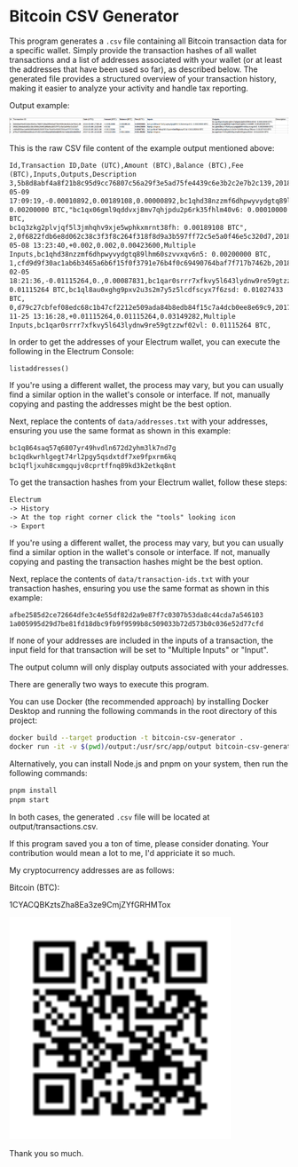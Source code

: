 # Bitcoin CSV Generator

This program generates a `.csv` file containing all Bitcoin transaction data for a specific wallet. Simply provide the transaction hashes of all wallet transactions and a list of addresses associated with your wallet (or at least the addresses that have been used so far), as described below. The generated file provides a structured overview of your transaction history, making it easier to analyze your activity and handle tax reporting.

Output example:

![Example CSV](assets/example-csv.png)

This is the raw CSV file content of the example output mentioned above:

```
Id,Transaction ID,Date (UTC),Amount (BTC),Balance (BTC),Fee (BTC),Inputs,Outputs,Description
3,5b8d8abf4a8f21b8c95d9cc76807c56a29f3e5ad75fe4439c6e3b2c2e7b2c139,2018-05-09 17:09:19,-0.00010892,0.00189108,0.00000892,bc1qhd38nzzmf6dhpwyvydgtq89lhm60szvvxqv6n5: 0.00200000 BTC,"bc1qx06gml9qddvxj8mv7qhjpdu2p6rk35fhlm40v6: 0.00010000 BTC,
bc1q3zkg2plvjqf5l3jmhqhv9xje5wphkxmrnt38fh: 0.00189108 BTC",
2,0f6822fdb6e8d062c38c3f3f8c264f318f8d9a3b597ff72c5e5a0f46e5c320d7,2018-05-08 13:23:40,+0.002,0.002,0.00423600,Multiple Inputs,bc1qhd38nzzmf6dhpwyvydgtq89lhm60szvvxqv6n5: 0.00200000 BTC,
1,cfd9d9f30ac1ab6b3465a6b6f15f0f3791e76b4f0c69490764baf7f717b7462b,2018-02-05 18:21:36,-0.01115264,0.,0.00087831,bc1qar0srrr7xfkvy5l643lydnw9re59gtzzwf02vl: 0.01115264 BTC,bc1ql8au0xghg9pxv2u3s2m7y5z5lcdfscyx7f6zsd: 0.01027433 BTC,
0,d79c27cbfef08edc68c1b47cf2212e509ada84b8edb84f15c7a4dcb0ee8e69c9,2017-11-25 13:16:28,+0.01115264,0.01115264,0.03149282,Multiple Inputs,bc1qar0srrr7xfkvy5l643lydnw9re59gtzzwf02vl: 0.01115264 BTC,
```

In order to get the addresses of your Electrum wallet, you can execute the following in the Electrum Console:

```
listaddresses()
```

If you're using a different wallet, the process may vary, but you can usually find a similar option in the wallet's console or interface. If not, manually copying and pasting the addresses might be the best option.

Next, replace the contents of `data/addresses.txt` with your addresses, ensuring you use the same format as shown in this example:

```
bc1q864saq57q6807yr49hvdln672d2yhm3lk7nd7g
bc1qdkwrhlgegt74rl2pgy5qsdxtdf7xe9fpxrm6kq
bc1qfljxuh8cxmgqujv8cprtffnq89kd3k2etkq8nt
```

To get the transaction hashes from your Electrum wallet, follow these steps:

```
Electrum
-> History
-> At the top right corner click the "tools" looking icon
-> Export
```

If you're using a different wallet, the process may vary, but you can usually find a similar option in the wallet's console or interface. If not, manually copying and pasting the transaction hashes might be the best option.

Next, replace the contents of `data/transaction-ids.txt` with your transaction hashes, ensuring you use the same format as shown in this example:

```
afbe2585d2ce72664dfe3c4e55df82d2a9e87f7c0307b53da8c44cda7a546103
1a005995d29d7be81fd18dbc9fb9f9599b8c509033b72d573b0c036e52d77cfd
```

If none of your addresses are included in the inputs of a transaction, the input field for that transaction will be set to "Multiple Inputs" or "Input".

The output column will only display outputs associated with your addresses.

There are generally two ways to execute this program.

You can use Docker (the recommended approach) by installing Docker Desktop and running the following commands in the root directory of this project:

```bash
docker build --target production -t bitcoin-csv-generator .
docker run -it -v $(pwd)/output:/usr/src/app/output bitcoin-csv-generator
```

Alternatively, you can install Node.js and pnpm on your system, then run the following commands:

```bash
pnpm install
pnpm start
```

In both cases, the generated `.csv` file will be located at output/transactions.csv.

If this program saved you a ton of time, please consider donating. Your contribution would mean a lot to me, I'd appriciate it so much.

My cryptocurrency addresses are as follows:

Bitcoin (BTC):

1CYACQBKztsZha8Ea3ze9CmjZYfGRHMTox

<img src="assets/donation-qrcode-bitcoin.svg" alt="Bitcoin QR Code" width="400" height="400"/>

Thank you so much.
